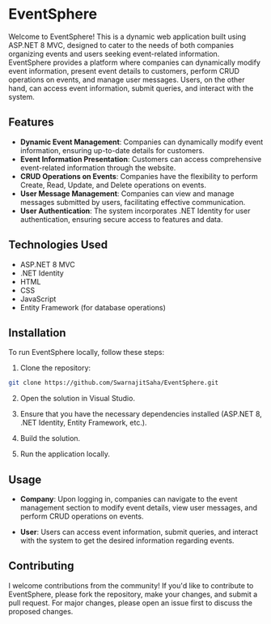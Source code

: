 
# EventSphere

Welcome to EventSphere! This is a dynamic web application built using ASP.NET 8 MVC, designed to cater to the needs of both companies organizing events and users seeking event-related information. EventSphere provides a platform where companies can dynamically modify event information, present event details to customers, perform CRUD operations on events, and manage user messages. Users, on the other hand, can access event information, submit queries, and interact with the system.

## Features

- **Dynamic Event Management**: Companies can dynamically modify event information, ensuring up-to-date details for customers.
- **Event Information Presentation**: Customers can access comprehensive event-related information through the website.
- **CRUD Operations on Events**: Companies have the flexibility to perform Create, Read, Update, and Delete operations on events.
- **User Message Management**: Companies can view and manage messages submitted by users, facilitating effective communication.
- **User Authentication**: The system incorporates .NET Identity for user authentication, ensuring secure access to features and data.

## Technologies Used

- ASP.NET 8 MVC
- .NET Identity
- HTML
- CSS
- JavaScript
- Entity Framework (for database operations)

## Installation

To run EventSphere locally, follow these steps:

1. Clone the repository:

```bash
git clone https://github.com/SwarnajitSaha/EventSphere.git
```

2. Open the solution in Visual Studio.

3. Ensure that you have the necessary dependencies installed (ASP.NET 8, .NET Identity, Entity Framework, etc.).

4. Build the solution.

5. Run the application locally.

## Usage

- **Company**: Upon logging in, companies can navigate to the event management section to modify event details, view user messages, and perform CRUD operations on events.
  
- **User**: Users can access event information, submit queries, and interact with the system to get the desired information regarding events.

## Contributing

I welcome contributions from the community! If you'd like to contribute to EventSphere, please fork the repository, make your changes, and submit a pull request. For major changes, please open an issue first to discuss the proposed changes.


